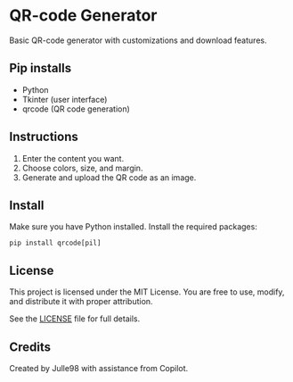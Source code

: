 # QR-code Generator

Basic QR-code generator with customizations and download features. 

## Pip installs
- Python
- Tkinter (user interface)
- qrcode (QR code generation)

## Instructions
1. Enter the content you want.
2. Choose colors, size, and margin.
3. Generate and upload the QR code as an image.

## Install
Make sure you have Python installed. Install the required packages:
```
pip install qrcode[pil]
```

## License

This project is licensed under the MIT License. You are free to use, modify, and distribute it with proper attribution.

See the [LICENSE](LICENSE) file for full details.

## Credits

Created by Julle98 with assistance from Copilot.